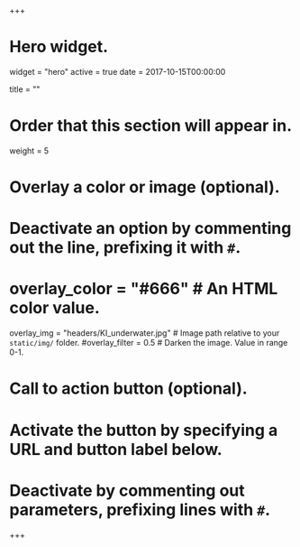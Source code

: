 +++
# Hero widget.
widget = "hero"
active = true
date = 2017-10-15T00:00:00

title = ""

# Order that this section will appear in.
weight = 5

# Overlay a color or image (optional).
#   Deactivate an option by commenting out the line, prefixing it with `#`.
  # overlay_color = "#666"  # An HTML color value.
  overlay_img = "headers/KI_underwater.jpg"  # Image path relative to your `static/img/` folder.
  #overlay_filter = 0.5  # Darken the image. Value in range 0-1.

# Call to action button (optional).
#   Activate the button by specifying a URL and button label below.
#   Deactivate by commenting out parameters, prefixing lines with `#`.

+++






